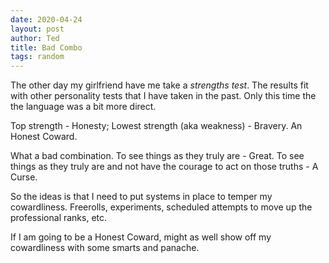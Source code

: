 ```yaml
---
date: 2020-04-24
layout: post
author: Ted
title: Bad Combo
tags: random
---
```

The other day my girlfriend have me take a _strengths test_. The results fit with other personality tests that I have taken in the past. Only this time the the language was a bit more direct.

Top strength - Honesty; Lowest strength (aka weakness) - Bravery. An Honest Coward.

What a bad combination. To see things as they truly are - Great. To see things as they truly are and not have the courage to act on those truths - A Curse. 

So the ideas is that I need to put systems in place to temper my cowardliness. Freerolls, experiments, scheduled attempts to move up the professional ranks, etc.

If I am going to be a Honest Coward, might as well show off my cowardliness with some smarts and panache.  
